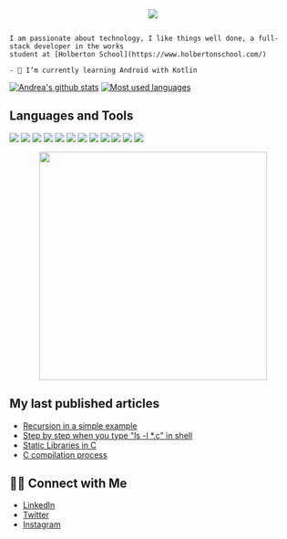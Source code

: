 <div style="text-align:center"><img src="Andre Castrillón.png" /></div>

```

I am passionate about technology, I like things well done, a full-stack developer in the works
student at [Holberton School](https://www.holbertonschool.com/)

- 🌱 I’m currently learning Android with Kotlin
```

[![Andrea's github stats](https://github-readme-stats.vercel.app/api?username=Andrecast&show_icons=true&theme=merko&hide=["contribs","issues"])](https://github.com/Andrecast)  [![Most used languages](https://github-readme-stats.vercel.app/api/top-langs/?username=Andrecast&layout=compact&theme=merko&hide=["contribs","issues"])](https://github.com/Andrecast)



## Languages and Tools

<img src="http://img.shields.io/badge/-Git-F1502F?style=flat&logo=git&logoColor=FFFFFF"> <img src="http://img.shields.io/badge/-Github-000000?style=flat&logo=github&logoColor=FFFFFF"> <img src="http://img.shields.io/badge/-VS%20Code-007ACC?style=flat&logo=visual%20studio%20code&logoColor=white"> <img src="https://img.shields.io/badge/-C%20-659ad2?style=flat&logo=c%2B%2B&logoColor=ffffff"> <img src="https://img.shields.io/badge/-Python-black?style=flat&logo=python&logoColor=white"> <img src="https://img.shields.io/badge/HTML-239120?style=for-the-badge&logo=html5&logoColor=white"> <img src="https://img.shields.io/badge/CSS-239120?&style=for-the-badge&logo=css3&logoColor=white"> <img src="https://img.shields.io/badge/-JavaScript-eed718?style=flat&logo=javascript&logoColor=ffffff"> <img src="https://img.shields.io/badge/-MySQL-F29111?style=flat&logo=mysql&logoColor=FFFFFF"> <img src="https://img.shields.io/badge/-Docker-black?style=flat&logo=docker&link=https://github.com/BRdhanani"> <img src="https://img.shields.io/badge/Jenkins-gray?style=flat&logo=jenkins&link=hhttps://github.com/Quananhle/Java-Web-Developer"> <img src="https://img.shields.io/badge/-WebLogic-yellow"> 


<div style="text-align: center"><img src="https://media.giphy.com/media/L1R1tvI9svkIWwpVYr/giphy.gif" width="400"/></div>

## My last published articles

- [Recursion in a simple example](https://www.linkedin.com/pulse/recursion-simple-example-andrea-castrill%C3%B3n-puerta/)
- [Step by step when you type "ls -l *.c"​ in shell](https://www.linkedin.com/pulse/step-when-you-type-ls-l-c-shell-andrea-castrill%C3%B3n-puerta/)
- [Static Libraries in C](https://www.linkedin.com/pulse/static-libraries-c-andrea-castrill%C3%B3n-puerta/)
- [C compilation process](https://www.linkedin.com/pulse/c-compilation-process-andrea-castrill%C3%B3n-puerta/)

## 🤝🏻 Connect with Me

- [LinkedIn](https://www.linkedin.com/in/andrea-castrill%C3%B3n-puerta/)
- [Twitter](https://twitter.com/la_tata93)
- [Instagram](https://www.instagram.com/castrillonandre/)
